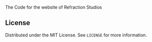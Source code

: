 The Code for the website of Refraction Studios

<!-- LICENSE -->

## License

Distributed under the MIT License. See `LICENSE` for more information.
